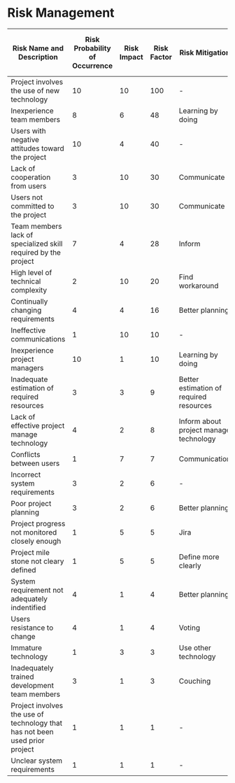 # Risk Management

| Risk Name and Description | Risk Probability of Occurrence |	Risk Impact |	Risk Factor |	Risk Mitigation |	Person in Charge of Tracking |
| - |  - | - | - | - | - |
| Project involves the use of new technology | 10 | 10 | 100 | - | - |
| Inexperience team members | 8 | 6 | 48 | Learning by doing | - |
| Users with negative attitudes toward the project | 10 | 4 | 40 | - | SK |
| Lack of cooperation from users | 3 | 10 | 30 | Communicate | SK |
| Users not committed to the project | 3 | 10 | 30 | Communicate | SK |
| Team members lack of specialized skill required by the project | 7 | 4 | 28 | Inform | DS |
| High level of technical complexity | 2 | 10 | 20 | Find workaround | SB |
| Continually changing requirements | 4 | 4 | 16 | Better planning | SB |
| Ineffective communications | 1 | 10 | 10 | - | SB |
| Inexperience project managers | 10 | 1 | 10 | Learning by doing | - |
| Inadequate estimation of required resources | 3 | 3 | 9 | Better estimation of required resources | SB |
| Lack of effective project manage technology | 4 | 2 | 8 | Inform about project manage technology | SK |
| Conflicts between users | 1 | 7 | 7 | Communication | SK |
| Incorrect system requirements | 3 | 2 | 6 | - | DS |
| Poor project planning | 3 | 2 | 6 | Better planning | SB |
| Project progress not monitored closely enough | 1 | 5 | 5 | Jira | SB |
| Project mile stone not cleary defined | 1 | 5 | 5 | Define more clearly | SB |
| System requirement not adequately indentified | 4 | 1 | 4 | Better planning | DS |
| Users resistance to change  | 4 | 1 | 4 | Voting | SK |
| Immature technology  | 1 | 3 | 3 | Use other technology | DS |
| Inadequately trained development team members | 3 | 1 | 3 | Couching | - |
| Project involves the use of technology that has not been used prior project | 1 | 1 | 1 | - | - |
| Unclear system requirements | 1 | 1 | 1 | - | DS |
